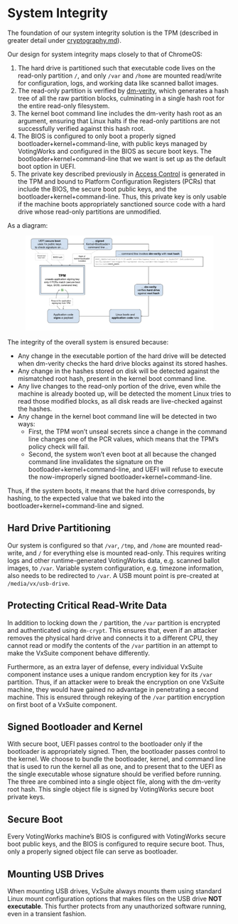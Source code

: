 # System Integrity

The foundation of our system integrity solution is the TPM (described in greater detail under [cryptography.md](cryptography.md "mention")).

Our design for system integrity maps closely to that of ChromeOS:

1. The hard drive is partitioned such that executable code lives on the read-only partition `/`, and only `/var` and `/home` are mounted read/write for configuration, logs, and working data like scanned ballot images.
2. The read-only partition is verified by [dm-verity](https://source.android.com/docs/security/features/verifiedboot/dm-verity), which generates a hash tree of all the raw partition blocks, culminating in a single hash root for the entire read-only filesystem.
3. The kernel boot command line includes the dm-verity hash root as an argument, ensuring that Linux halts if the read-only partitions are not successfully verified against this hash root.
4. The BIOS is configured to only boot a properly signed bootloader+kernel+command-line, with public keys managed by VotingWorks and configured in the BIOS as secure boot keys. The bootloader+kernel+command-line that we want is set up as the default boot option in UEFI.
5. The private key described previously in [Access Control](access-control.md) is generated in the TPM and bound to Platform Configuration Registers (PCRs) that include the BIOS, the secure boot public keys, and the bootloader+kernel+command-line. Thus, this private key is only usable if the machine boots appropriately sanctioned source code with a hard drive whose read-only partitions are unmodified.

As a diagram:

<figure><img src="../../.gitbook/assets/Screenshot 2023-06-30 at 9.55.02 AM (1).png" alt=""><figcaption></figcaption></figure>

The integrity of the overall system is ensured because:

* Any change in the executable portion of the hard drive will be detected when dm-verity checks the hard drive blocks against its stored hashes.
* Any change in the hashes stored on disk will be detected against the mismatched root hash, present in the kernel boot command line.
* Any live changes to the read-only portion of the drive, even while the machine is already booted up, will be detected the moment Linux tries to read those modified blocks, as all disk reads are live-checked against the hashes.
* Any change in the kernel boot command line will be detected in two ways:
  * First, the TPM won’t unseal secrets since a change in the command line changes one of the PCR values, which means that the TPM’s policy check will fail.
  * Second, the system won’t even boot at all because the changed command line invalidates the signature on the bootloader+kernel+command-line, and UEFI will refuse to execute the now-improperly signed bootloader+kernel+command-line.

Thus, if the system boots, it means that the hard drive corresponds, by hashing, to the expected value that we baked into the bootloader+kernel+command-line and signed.

## Hard Drive Partitioning

Our system is configured so that `/var`, `/tmp`, and `/home` are mounted read-write, and `/` for everything else is mounted read-only. This requires writing logs and other runtime-generated VotingWorks data, e.g. scanned ballot images, to `/var`. Variable system configuration, e.g. timezone information, also needs to be redirected to `/var`. A USB mount point is pre-created at `/media/vx/usb-drive`.

## Protecting Critical Read-Write Data

In addition to locking down the `/` partition, the `/var` partition is encrypted and authenticated using `dm-crypt`. This ensures that, even if an attacker removes the physical hard drive and connects it to a different CPU, they cannot read or modify the contents of the `/var` partition in an attempt to make the VxSuite component behave differently.

Furthermore, as an extra layer of defense, every individual VxSuite component instance uses a unique random encryption key for its `/var` partition. Thus, if an attacker were to break the encryption on one VxSuite machine, they would have gained no advantage in penetrating a second machine. This is ensured through rekeying of the `/var` partition encryption on first boot of a VxSuite component.

## Signed Bootloader and Kernel

With secure boot, UEFI passes control to the bootloader only if the bootloader is appropriately signed. Then, the bootloader passes control to the kernel. We choose to bundle the bootloader, kernel, and command line that is used to run the kernel all as one, and to present that to the UEFI as the single executable whose signature should be verified before running. The three are combined into a single object file, along with the dm-verity root hash. This single object file is signed by VotingWorks secure boot private keys.

## Secure Boot

Every VotingWorks machine’s BIOS is configured with VotingWorks secure boot public keys, and the BIOS is configured to require secure boot. Thus, only a properly signed object file can serve as bootloader.

## Mounting USB Drives

When mounting USB drives, VxSuite always mounts them using standard Linux mount configuration options that makes files on the USB drive **NOT executable**. This further protects from any unauthorized software running, even in a transient fashion.&#x20;

